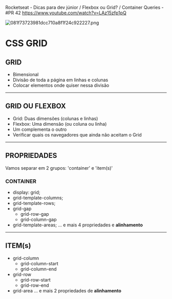 Rocketseat - Dicas para dev júnior / Flexbox ou Grid? / Container Queries - #PR 42
https://www.youtube.com/watch?v=LAz15zfp1pQ

![081f73723981dcc710a8f1f24c922227.png](:/d936ba5a086748d2ae9a26d93fb066d7)

# CSS GRID

## GRID
- Bimensional
- Divisão de toda a página em linhas e colunas
- Colocar elementos onde quiser nessa divisão
---
## GRID OU FLEXBOX
- Grid: Duas dimensões (colunas e linhas)
- Flexbox: Uma dimensão (ou coluna ou linha)
- Um complementa o outro
- Verificar quais os navegadores que ainda não aceitam o Grid
---
## PROPRIEDADES

Vamos separar em 2 grupos:
'container' e 'item(s)'

### CONTAINER
- display: grid;
- grid-template-columns;
- grid-template-rows;
- grid-gap
	- grid-row-gap
	- grid-column-gap
- grid-template-areas;
... e mais 4 propriedades e **alinhamento**
---
## ITEM(s)
- grid-column
	- grid-column-start
	- grid-column-end
- grid-row
	- grid-row-start
	- grid-row-end
- grid-area
... e mais 2 propriedades de **alinhamento**